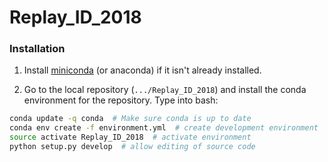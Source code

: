 # Replay_ID_2018

### Installation
1. Install [miniconda](https://conda.io/miniconda.html) (or anaconda) if it isn't already installed.

2. Go to the local repository (`.../Replay_ID_2018`) and install the conda environment for the repository. Type into bash:
```bash
conda update -q conda  # Make sure conda is up to date
conda env create -f environment.yml  # create development environment
source activate Replay_ID_2018  # activate environment
python setup.py develop  # allow editing of source code
```
